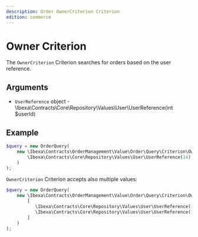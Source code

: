 ```yaml
---
description: Order OwnerCriterion Criterion
edition: commerce
---
```


# Owner Criterion

The `OwnerCriterion` Criterion searches for orders based on the user reference.

## Arguments

- `UserReference` object - \Ibexa\Contracts\Core\Repository\Values\User\UserReference(int $userId)

## Example

``` php
$query = new OrderQuery(
    new \Ibexa\Contracts\OrderManagement\Value\Order\Query\Criterion\OwnerCriterion(
        \Ibexa\Contracts\Core\Repository\Values\User\UserReference(14)
    )
);
```

`OwnerCriterion` Criterion accepts also multiple values:

``` php
$query = new OrderQuery(
    new \Ibexa\Contracts\OrderManagement\Value\Order\Query\Criterion\OwnerCriterion(
        [
           \Ibexa\Contracts\Core\Repository\Values\User\UserReference(14),
           \Ibexa\Contracts\Core\Repository\Values\User\UserReference(123),
        ]
    )
);
```